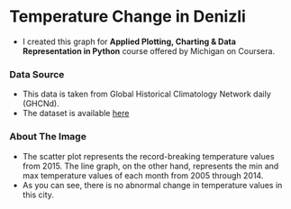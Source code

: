 # Temperature Change in Denizli

- I created this graph for **Applied Plotting, Charting & Data Representation in Python** course offered by Michigan on Coursera.

### Data Source

- This data is taken from Global Historical Climatology Network daily (GHCNd).
- The dataset is available [here](https://www.ncei.noaa.gov/products/land-based-station/global-historical-climatology-network-daily)

### About The Image

- The scatter plot represents the record-breaking temperature values from 2015. The line graph, on the other hand, represents the min and max temperature values of each month from 2005 through 2014.
- As you can see, there is no abnormal change in temperature values in this city.
